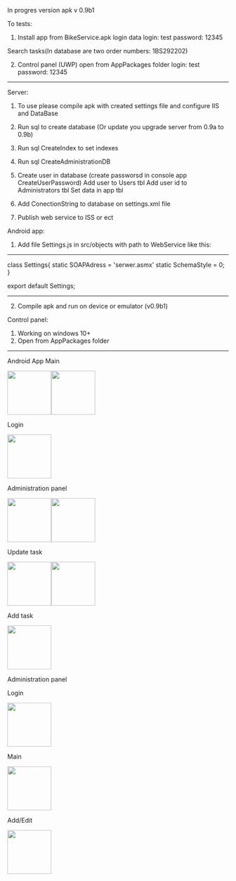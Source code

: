 In progres version apk v 0.9b1

To tests:

1. Install app from BikeService.apk
login data
login: test
password: 12345

Search tasks(In database are two order numbers: 1BS292202)

2. Control panel (UWP) open from AppPackages folder 
login: test
password: 12345

-------------------------------------------------------------------------------------------------------------
Server:
1.  To use please compile apk with created settings file and configure IIS and DataBase
2.  Run sql to create database (Or update you upgrade server from 0.9a to 0.9b)
3.  Run sql CreateIndex to set indexes 
4.  Run sql CreateAdministrationDB
5.  Create user in database (create passworsd in console app CreateUserPassword)
    Add user to Users tbl
    Add user id to Administrators tbl
    Set data in app tbl

6.  Add ConectionString to database on settings.xml file
7.  Publish web service to ISS or ect

Android app:
1. Add file Settings.js in src/objects with path to WebService like this:
______________________________________
class Settings{
    static SOAPAdress = 'serwer.asmx'
    static SchemaStyle  = 0;
}

export default Settings;
_______________________________________

2. Compile apk and run on device or emulator (v0.9b1)

Control panel:

1. Working on windows 10+
2. Open from AppPackages folder

--------------------------------------------------------------------------------------------------------------

Android App
Main

<img src="https://user-images.githubusercontent.com/47826375/202868309-54d9a319-cf5e-4820-bb3f-720f82eb5ab3.jpg" width="100"><img src="https://user-images.githubusercontent.com/47826375/202870025-63d24a41-28f3-4d3f-a3b9-3e73ce3912cf.jpg" width="100">

Login 

<img src="https://user-images.githubusercontent.com/47826375/202868312-e45c481c-8593-4d0d-bef1-2d1e8f22f714.jpg" width="100">

Administration panel

<img src="https://user-images.githubusercontent.com/47826375/216843390-88495e78-c85a-4a92-8f5c-ac1c689e74ae.jpg" width="100"><img src="https://user-images.githubusercontent.com/47826375/216843378-682236e4-6e0b-4298-8fd9-47979f0c4b98.jpg" width="100">

Update task 

<img src="https://user-images.githubusercontent.com/47826375/202868316-79d59045-7ab1-414d-b140-01f6ebfc571f.jpg" width="100"><img src="https://user-images.githubusercontent.com/47826375/202868317-c3a039ec-f84e-4fa4-8ee1-7e56547d57a0.jpg" width="100">

Add task 

<img src="https://user-images.githubusercontent.com/47826375/202868319-eddc329d-5636-4c34-ac08-d0946f8c7ee7.jpg" width="100">


Administration panel

Login

<img src="https://user-images.githubusercontent.com/47826375/224117508-3bed6972-f1d2-492e-a6a4-d59f7442c399.png" width="100">

Main

<img src="https://user-images.githubusercontent.com/47826375/224117755-33d6eca3-5ba4-4b06-bda3-8d964394dc40.png" width="100">

Add/Edit

<img src="https://user-images.githubusercontent.com/47826375/224117818-2494fddf-f8bb-4f93-82f8-cf245e9aeee2.png" width="100">

